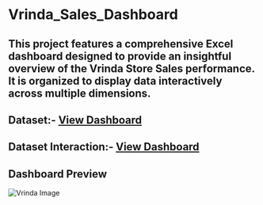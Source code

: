 # Vrinda_Sales_Dashboard
## This project features a comprehensive Excel dashboard designed to provide an insightful overview of the Vrinda Store Sales performance. It is organized to display data interactively across multiple dimensions.

## Dataset:- <a href= "https://github.com/Kailash-chowdhury/Vrinda_Sales_Dashboard-/blob/main/Vrinda%20Store%20Data%20Analysis.xlsx"> View Dashboard</a>
## Dataset Interaction:- <a href= "https://github.com/Kailash-chowdhury/Vrinda_Sales_Dashboard-/blob/main/Vrinda%20Image.png"> View Dashboard</a>

## Dashboard Preview
![Vrinda Image](https://github.com/user-attachments/assets/a9487ae8-1419-49a5-a174-9f6d1228f8f4)
